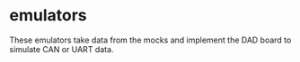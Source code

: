# emulators
These emulators take data from the mocks and implement the DAD board to simulate CAN or UART data.